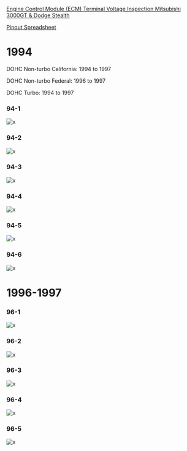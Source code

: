 [Engine Control Module (ECM) Terminal Voltage Inspection Mitsubishi 3000GT & Dodge Stealth](http://www.stealth316.com/2-ecu-terminals.htm)

[Pinout Spreadsheet](https://docs.google.com/spreadsheets/d/1ZlcC5cdCwjYoV-z49MNaa9zpLiu_ZYBIx5H-j0F6QpI)

# 1994

DOHC Non-turbo California: 1994 to 1997

DOHC Non-turbo Federal: 1996 to 1997

DOHC Turbo: 1994 to 1997

### 94-1

![x](OEM-Docs/Mitsubishi/3000gt/ecu94-1.gif)

### 94-2

![x](OEM-Docs/Mitsubishi/3000gt/ecu94-2.gif)

### 94-3

![x](OEM-Docs/Mitsubishi/3000gt/ecu94-3.gif)

### 94-4

![x](OEM-Docs/Mitsubishi/3000gt/ecu94-4.gif)

### 94-5

![x](OEM-Docs/Mitsubishi/3000gt/ecu94-5.gif)

### 94-6

![x](OEM-Docs/Mitsubishi/3000gt/ecu94-6.gif)

# 1996-1997

### 96-1

![x](OEM-Docs/Mitsubishi/3000gt/ecu_96-97_1.gif)

### 96-2

![x](OEM-Docs/Mitsubishi/3000gt/ecu_96-97_2.gif)

### 96-3

![x](OEM-Docs/Mitsubishi/3000gt/ecu_96-97_3.gif)

### 96-4

![x](OEM-Docs/Mitsubishi/3000gt/ecu_96-97_4.gif)

### 96-5

![x](OEM-Docs/Mitsubishi/3000gt/ecu_96-97_5.gif)
